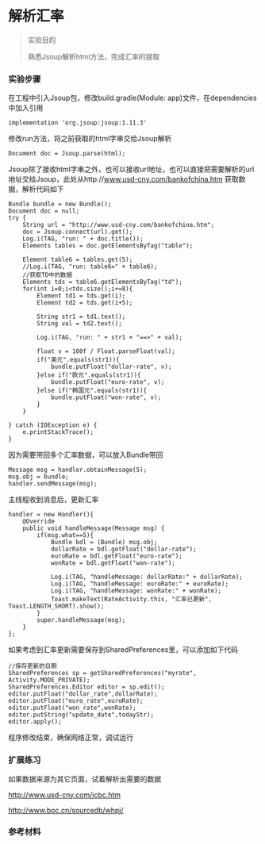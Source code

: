 # 解析汇率

> 实验目的
>
> 熟悉Jsoup解析html方法，完成汇率的提取

### 实验步骤

在工程中引入Jsoup包，修改build.gradle(Module: app)文件，在dependencies中加入引用
```
implementation 'org.jsoup:jsoup:1.11.3'
```
修改run方法，将之前获取的html字串交给Jsoup解析
```
Document doc = Jsoup.parse(html);
```
Jsoup除了接收html字串之外，也可以接收url地址，也可以直接把需要解析的url地址交给Jsoup，此处从http://www.usd-cny.com/bankofchina.htm 获取数据，解析代码如下
```
Bundle bundle = new Bundle();
Document doc = null;
try {
    String url = "http://www.usd-cny.com/bankofchina.htm";
    doc = Jsoup.connect(url).get();
    Log.i(TAG, "run: " + doc.title());
    Elements tables = doc.getElementsByTag("table");

    Element table6 = tables.get(5);
    //Log.i(TAG, "run: table6=" + table6);
    //获取TD中的数据
    Elements tds = table6.getElementsByTag("td");
    for(int i=0;i<tds.size();i+=8){
        Element td1 = tds.get(i);
        Element td2 = tds.get(i+5);

        String str1 = td1.text();
        String val = td2.text();

        Log.i(TAG, "run: " + str1 + "==>" + val);

        float v = 100f / Float.parseFloat(val);
        if("美元".equals(str1)){
            bundle.putFloat("dollar-rate", v);
        }else if("欧元".equals(str1)){
            bundle.putFloat("euro-rate", v);
        }else if("韩国元".equals(str1)){
            bundle.putFloat("won-rate", v);
        }
    }

} catch (IOException e) {
    e.printStackTrace();
}
```
因为需要带回多个汇率数据，可以放入Bundle带回
```
Message msg = handler.obtainMessage(5);
msg.obj = bundle;
handler.sendMessage(msg);
```
主线程收到消息后，更新汇率
```
handler = new Handler(){
    @Override
    public void handleMessage(Message msg) {
        if(msg.what==5){
            Bundle bdl = (Bundle) msg.obj;
            dollarRate = bdl.getFloat("dollar-rate");
            euroRate = bdl.getFloat("euro-rate");
            wonRate = bdl.getFloat("won-rate");

            Log.i(TAG, "handleMessage: dollarRate:" + dollarRate);
            Log.i(TAG, "handleMessage: euroRate:" + euroRate);
            Log.i(TAG, "handleMessage: wonRate:" + wonRate);
            Toast.makeText(RateActivity.this, "汇率已更新", Toast.LENGTH_SHORT).show();
        }
        super.handleMessage(msg);
    }
};
```
如果考虑到汇率更新需要保存到SharedPreferences里，可以添加如下代码
```
//保存更新的日期
SharedPreferences sp = getSharedPreferences("myrate", Activity.MODE_PRIVATE);
SharedPreferences.Editor editor = sp.edit();
editor.putFloat("dollar_rate",dollarRate);
editor.putFloat("euro_rate",euroRate);
editor.putFloat("won_rate",wonRate);
editor.putString("update_date",todayStr);
editor.apply();
```
程序修改结束，确保网络正常，调试运行


### 扩展练习

如果数据来源为其它页面，试着解析出需要的数据

http://www.usd-cny.com/icbc.htm

http://www.boc.cn/sourcedb/whpj/


### 参考材料